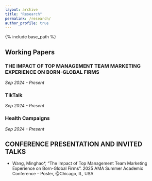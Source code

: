 ```yaml
---
layout: archive
title: "Research"
permalink: /research/
author_profile: true
---
```


{% include base_path %}

## Working Papers
### THE IMPACT OF TOP MANAGEMENT TEAM MARKETING EXPERIENCE ON BORN-GLOBAL FIRMS
*Sep 2024 - Present*

### TikTalk
*Sep 2024 - Present*

### Health Campaigns 
*Sep 2024 - Present*

## CONFERENCE PRESENTATION AND INVITED TALKS
* Wang, Minghao*, “The Impact of Top Management Team Marketing Experience on Born-Global Firms”. 2025 AMA Summer Academic Conference – Poster, @Chicago, IL, USA

